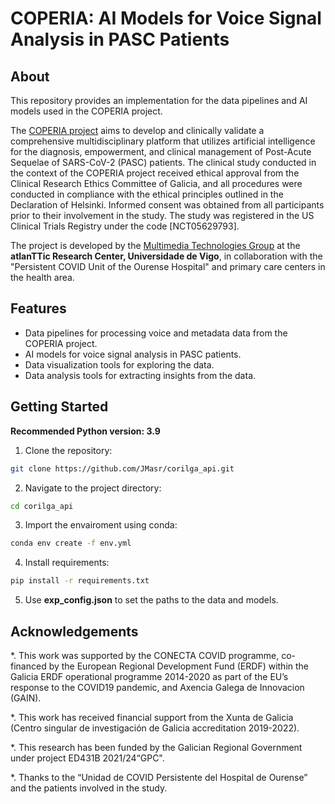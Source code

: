 # COPERIA: AI Models for Voice Signal Analysis in PASC Patients

## About

This repository provides an implementation for the data pipelines and AI models used in the COPERIA project.

The [COPERIA project](https://coperia.es/) aims to develop and clinically validate a comprehensive multidisciplinary
platform that utilizes artificial intelligence for the diagnosis,
empowerment, and clinical management of Post-Acute Sequelae of SARS-CoV-2 (PASC) patients.
The clinical study conducted in the context of the COPERIA project received ethical approval from the Clinical Research
Ethics Committee of Galicia,
and all procedures were conducted in compliance with the ethical principles outlined in the Declaration of Helsinki.
Informed consent was obtained from all participants prior to their involvement in the study.
The study was registered in the US Clinical Trials Registry under the code [NCT05629793].

The project is developed by the [Multimedia Technologies Group](https://gtm.uvigo.es/en/) at the **atlanTTic Research
Center, Universidade de Vigo**, in collaboration with the "Persistent COVID Unit of the Ourense Hospital" and primary
care centers in the health area.

## Features

* Data pipelines for processing voice and metadata data from the COPERIA project.
* AI models for voice signal analysis in PASC patients.
* Data visualization tools for exploring the data.
* Data analysis tools for extracting insights from the data.

## Getting Started

**Recommended Python version: 3.9**

1. Clone the repository:

```bash
git clone https://github.com/JMasr/corilga_api.git
```

2. Navigate to the project directory:

```bash
cd corilga_api
```

3. Import the envairoment using conda:

```bash
conda env create -f env.yml
```

4. Install requirements:

```bash
pip install -r requirements.txt
```

5. Use **exp_config.json** to set the paths to the data and models.

## Acknowledgements

*. This work was supported by the CONECTA COVID programme, co-financed by the European Regional Development Fund (ERDF)
within the Galicia ERDF operational programme 2014-2020 as part of the EU’s response to the COVID19 pandemic, and
Axencia Galega de Innovacion (GAIN).

*. This work has received financial support from the Xunta de Galicia (Centro singular de investigación de Galicia
accreditation 2019-2022).

*. This research has been funded by the Galician Regional Government under project ED431B 2021/24“GPC".

*. Thanks to the “Unidad de COVID Persistente del Hospital de Ourense” and the patients involved in the study.
